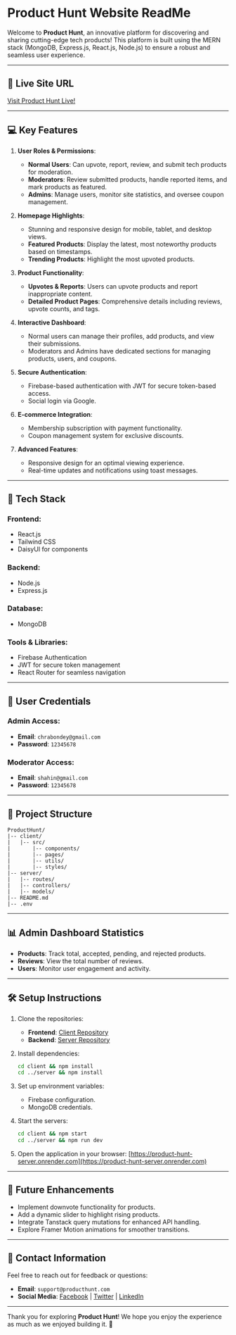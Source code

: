 # Product Hunt Website ReadMe

Welcome to **Product Hunt**, an innovative platform for discovering and sharing cutting-edge tech products! This platform is built using the MERN stack (MongoDB, Express.js, React.js, Node.js) to ensure a robust and seamless user experience.

---

## 🔗 **Live Site URL**
[Visit Product Hunt Live!]([https://product-hunt-687fb.web.app/](https://product-hunt-687fb.web.app/))

---

## 💻 **Key Features**

1. **User Roles & Permissions**:
   - **Normal Users**: Can upvote, report, review, and submit tech products for moderation.
   - **Moderators**: Review submitted products, handle reported items, and mark products as featured.
   - **Admins**: Manage users, monitor site statistics, and oversee coupon management.

2. **Homepage Highlights**:
   - Stunning and responsive design for mobile, tablet, and desktop views.
   - **Featured Products**: Display the latest, most noteworthy products based on timestamps.
   - **Trending Products**: Highlight the most upvoted products.

3. **Product Functionality**:
   - **Upvotes & Reports**: Users can upvote products and report inappropriate content.
   - **Detailed Product Pages**: Comprehensive details including reviews, upvote counts, and tags.

4. **Interactive Dashboard**:
   - Normal users can manage their profiles, add products, and view their submissions.
   - Moderators and Admins have dedicated sections for managing products, users, and coupons.

5. **Secure Authentication**:
   - Firebase-based authentication with JWT for secure token-based access.
   - Social login via Google.

6. **E-commerce Integration**:
   - Membership subscription with payment functionality.
   - Coupon management system for exclusive discounts.

7. **Advanced Features**:
   - Responsive design for an optimal viewing experience.
   - Real-time updates and notifications using toast messages.

---

## 🚀 **Tech Stack**

### Frontend:
- React.js
- Tailwind CSS
- DaisyUI for components

### Backend:
- Node.js
- Express.js

### Database:
- MongoDB

### Tools & Libraries:
- Firebase Authentication
- JWT for secure token management
- React Router for seamless navigation

---

## 🔑 **User Credentials**

### Admin Access:
- **Email**: `chrabondey@gmail.com`
- **Password**: `12345678`

### Moderator Access:
- **Email**: `shahin@gmail.com`
- **Password**: `12345678`

---

## 📂 **Project Structure**

```
ProductHunt/
|-- client/
|   |-- src/
|       |-- components/
|       |-- pages/
|       |-- utils/
|       |-- styles/
|-- server/
|   |-- routes/
|   |-- controllers/
|   |-- models/
|-- README.md
|-- .env
```

---

## 📊 **Admin Dashboard Statistics**
- **Products**: Track total, accepted, pending, and rejected products.
- **Reviews**: View the total number of reviews.
- **Users**: Monitor user engagement and activity.

---

## 🛠️ **Setup Instructions**

1. Clone the repositories:
   - **Frontend**: [Client Repository](https://github.com/ChrabonDey/Product-Hunt?tab=readme-ov-file)
   - **Backend**: [Server Repository](https://github.com/ChrabonDey/Product_Hunt_Server)

2. Install dependencies:
   ```bash
   cd client && npm install
   cd ../server && npm install
   ```

3. Set up environment variables:
   - Firebase configuration.
   - MongoDB credentials.

4. Start the servers:
   ```bash
   cd client && npm start
   cd ../server && npm run dev
   ```

5. Open the application in your browser: [https://product-hunt-server.onrender.com](https://product-hunt-server.onrender.com)

---

## 🌟 **Future Enhancements**

- Implement downvote functionality for products.
- Add a dynamic slider to highlight rising products.
- Integrate Tanstack query mutations for enhanced API handling.
- Explore Framer Motion animations for smoother transitions.

---

## 📧 **Contact Information**

Feel free to reach out for feedback or questions:
- **Email**: `support@producthunt.com`
- **Social Media**: [Facebook](#) | [Twitter](#) | [LinkedIn](#)

---

Thank you for exploring **Product Hunt**! We hope you enjoy the experience as much as we enjoyed building it. 🙌

